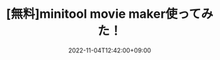 ---
title: "[無料]minitool movie maker使ってみた！ "
date: 2022-11-04T12:42:00+09:00
description: "Windows向けの動画編集ソフトMinitool movie makerを試してみました！"
keywords: ["動画編集", "Windows","無料"]
image: thum.webp
hidden: true
comments: true
---